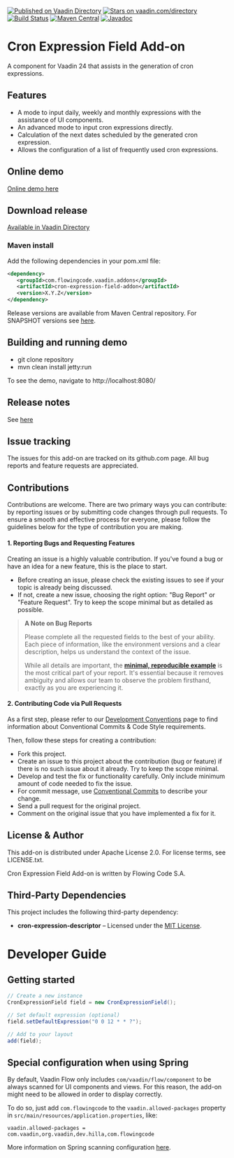 [![Published on Vaadin Directory](https://img.shields.io/badge/Vaadin%20Directory-published-00b4f0.svg)](https://vaadin.com/directory/component/cron-expression-field-add-on)
[![Stars on vaadin.com/directory](https://img.shields.io/vaadin-directory/star/cron-expression-field-add-on.svg)](https://vaadin.com/directory/component/cron-expression-field-add-on)
[![Build Status](https://jenkins.flowingcode.com/job/CronExpressionField-addon/badge/icon)](https://jenkins.flowingcode.com/job/CronExpressionField-addon)
[![Maven Central](https://img.shields.io/maven-central/v/com.flowingcode.vaadin.addons/cron-expression-field-addon)](https://mvnrepository.com/artifact/com.flowingcode.vaadin.addons/cron-expression-field-addon)
[![Javadoc](https://img.shields.io/badge/javadoc-00b4f0)](https://javadoc.flowingcode.com/artifact/com.flowingcode.vaadin.addons/cron-expression-field-addon)

# Cron Expression Field Add-on

A component for Vaadin 24 that assists in the generation of cron expressions.

## Features

* A mode to input daily, weekly and monthly expressions with the assistance of UI components.
* An advanced mode to input cron expressions directly.
* Calculation of the next dates scheduled by the generated cron expression.
* Allows the configuration of a list of frequently used cron expressions.

## Online demo

[Online demo here](http://addonsv24.flowingcode.com/cron-expression-field)

## Download release

[Available in Vaadin Directory](https://vaadin.com/directory/component/cron-expression-field-add-on)

### Maven install

Add the following dependencies in your pom.xml file:

```xml
<dependency>
   <groupId>com.flowingcode.vaadin.addons</groupId>
   <artifactId>cron-expression-field-addon</artifactId>
   <version>X.Y.Z</version>
</dependency>
```
<!-- the above dependency should be updated with latest released version information -->

Release versions are available from Maven Central repository. For SNAPSHOT versions see [here](https://maven.flowingcode.com/snapshots/).

## Building and running demo

- git clone repository
- mvn clean install jetty:run

To see the demo, navigate to http://localhost:8080/

## Release notes

See [here](https://github.com/FlowingCode/CronExpressionField/releases)

## Issue tracking

The issues for this add-on are tracked on its github.com page. All bug reports and feature requests are appreciated. 

## Contributions

Contributions are welcome. There are two primary ways you can contribute: by reporting issues or by submitting code changes through pull requests. To ensure a smooth and effective process for everyone, please follow the guidelines below for the type of contribution you are making.

#### 1. Reporting Bugs and Requesting Features

Creating an issue is a highly valuable contribution. If you've found a bug or have an idea for a new feature, this is the place to start.

* Before creating an issue, please check the existing issues to see if your topic is already being discussed.
* If not, create a new issue, choosing the right option: "Bug Report" or "Feature Request". Try to keep the scope minimal but as detailed as possible.

> **A Note on Bug Reports**
> 
> Please complete all the requested fields to the best of your ability. Each piece of information, like the environment versions and a clear description, helps us understand the context of the issue.
> 
> While all details are important, the **[minimal, reproducible example](https://stackoverflow.com/help/minimal-reproducible-example)** is the most critical part of your report. It's essential because it removes ambiguity and allows our team to observe the problem firsthand, exactly as you are experiencing it.

#### 2. Contributing Code via Pull Requests

As a first step, please refer to our [Development Conventions](https://github.com/FlowingCode/DevelopmentConventions) page to find information about Conventional Commits & Code Style requirements.

Then, follow these steps for creating a contribution:
 
- Fork this project.
- Create an issue to this project about the contribution (bug or feature) if there is no such issue about it already. Try to keep the scope minimal.
- Develop and test the fix or functionality carefully. Only include minimum amount of code needed to fix the issue.
- For commit message, use [Conventional Commits](https://github.com/FlowingCode/DevelopmentConventions/blob/main/conventional-commits.md) to describe your change.
- Send a pull request for the original project.
- Comment on the original issue that you have implemented a fix for it.

## License & Author

This add-on is distributed under Apache License 2.0. For license terms, see LICENSE.txt.

Cron Expression Field Add-on is written by Flowing Code S.A.

## Third-Party Dependencies

This project includes the following third-party dependency:  

- **cron-expression-descriptor** – Licensed under the [MIT License](https://opensource.org/licenses/MIT).  

# Developer Guide

## Getting started

```java
// Create a new instance
CronExpressionField field = new CronExpressionField();

// Set default expression (optional)
field.setDefaultExpression("0 0 12 * * ?");

// Add to your layout
add(field);
```

## Special configuration when using Spring

By default, Vaadin Flow only includes ```com/vaadin/flow/component``` to be always scanned for UI components and views. For this reason, the add-on might need to be allowed in order to display correctly. 

To do so, just add ```com.flowingcode``` to the ```vaadin.allowed-packages``` property in ```src/main/resources/application.properties```, like:

```vaadin.allowed-packages = com.vaadin,org.vaadin,dev.hilla,com.flowingcode```
 
More information on Spring scanning configuration [here](https://vaadin.com/docs/latest/integrations/spring/configuration/#configure-the-scanning-of-packages).

